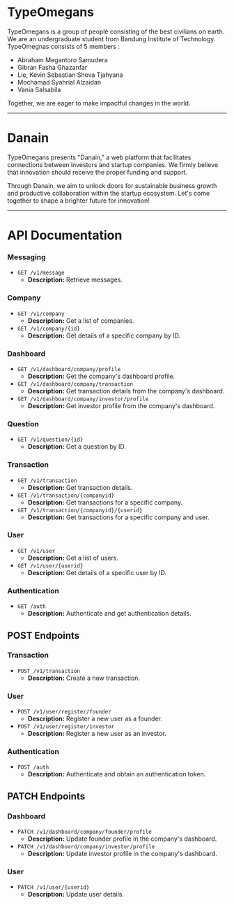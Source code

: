 # TypeOmegans

TypeOmegans is a group of people consisting of the best civilians on earth. We are an undergraduate student from Bandung Institute of Technology. TypeOmegnas consists of 5 members :

- Abraham Megantoro Samudera
- Gibran Fasha Ghazanfar
- Lie, Kevin Sebastian Sheva Tjahyana
- Mochamad Syahrial Alzaidan
- Vania Salsabila

Together, we are eager to make impactful changes in the world.

---

# Danain

TypeOmegans presents "Danain," a web platform that facilitates connections between investors and startup companies. We firmly believe that innovation should receive the proper funding and support.

Through Danain, we aim to unlock doors for sustainable business growth and productive collaboration within the startup ecosystem. Let's come together to shape a brighter future for innovation!

---

# API Documentation

### Messaging
- `GET /v1/message`
  - **Description:** Retrieve messages.

### Company
- `GET /v1/company`
  - **Description:** Get a list of companies.
- `GET /v1/company/{id}`
  - **Description:** Get details of a specific company by ID.

### Dashboard
- `GET /v1/dashboard/company/profile`
  - **Description:** Get the company's dashboard profile.
- `GET /v1/dashboard/company/transaction`
  - **Description:** Get transaction details from the company's dashboard.
- `GET /v1/dashboard/company/investor/profile`
  - **Description:** Get investor profile from the company's dashboard.

### Question
- `GET /v1/question/{id}`
  - **Description:** Get a question by ID.

### Transaction
- `GET /v1/transaction`
  - **Description:** Get transaction details.
- `GET /v1/transaction/{companyid}`
  - **Description:** Get transactions for a specific company.
- `GET /v1/transaction/{companyid}/{userid}`
  - **Description:** Get transactions for a specific company and user.

### User
- `GET /v1/user`
  - **Description:** Get a list of users.
- `GET /v1/user/{userid}`
  - **Description:** Get details of a specific user by ID.

### Authentication
- `GET /auth`
  - **Description:** Authenticate and get authentication details.

## POST Endpoints

### Transaction
- `POST /v1/transaction`
  - **Description:** Create a new transaction.

### User
- `POST /v1/user/register/founder`
  - **Description:** Register a new user as a founder.
- `POST /v1/user/register/investor`
  - **Description:** Register a new user as an investor.

### Authentication
- `POST /auth`
  - **Description:** Authenticate and obtain an authentication token.

## PATCH Endpoints

### Dashboard
- `PATCH /v1/dashboard/company/founder/profile`
  - **Description:** Update founder profile in the company's dashboard.
- `PATCH /v1/dashboard/company/investor/profile`
  - **Description:** Update investor profile in the company's dashboard.

### User
- `PATCH /v1/user/{userid}`
  - **Description:** Update user details.
